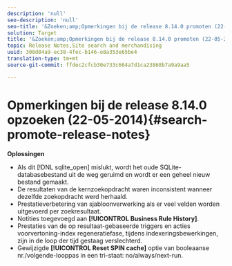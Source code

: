```yaml
---
description: 'null'
seo-description: 'null'
seo-title: '&Zoeken;amp;Opmerkingen bij de release 8.14.0 promoten (22-05-2014)'
solution: Target
title: '&Zoeken;amp;Opmerkingen bij de release 8.14.0 promoten (22-05-2014)'
topic: Release Notes,Site search and merchandising
uuid: 308d84a9-ec38-4fec-b146-e8a353e65be4
translation-type: tm+mt
source-git-commit: ffdec2cfcb30e733c664a7d1ca23868b7a9a9aa5

---
```



# Opmerkingen bij de release 8.14.0 opzoeken (22-05-2014){#search-promote-release-notes}

**Oplossingen**

* Als dit [!DNL sqlite_open] mislukt, wordt het oude SQLite-databasebestand uit de weg geruimd en wordt er een geheel nieuw bestand gemaakt.
* De resultaten van de kernzoekopdracht waren inconsistent wanneer dezelfde zoekopdracht werd herhaald.
* Prestatieverbetering van sjabloonverwerking als er veel velden worden uitgevoerd per zoekresultaat.
* Notities toegevoegd aan **[!UICONTROL Business Rule History]**.
* Prestaties van de op resultaat-gebaseerde triggers en acties voorvertoning-index regeneratiefase, tijdens indexeringsbewerkingen, zijn in de loop der tijd gestaag verslechterd.
* Gewijzigde **[!UICONTROL Reset SPIN cache]** optie van booleaanse nr./volgende-looppas in een tri-staat: no/always/next-run.

